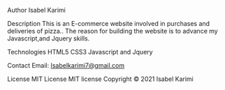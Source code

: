 
Author Isabel Karimi

Description This is an E-commerce website involved in purchases and deliveries of pizza.. The reason for building the website is to advance my Javascript,and Jquery skills.

Technologies HTML5 CSS3 Javascript and Jquery

Contact Email: Isabelkarimi7@gmail.com

License MIT License MIT license Copyright © 2021 Isabel Karimi
